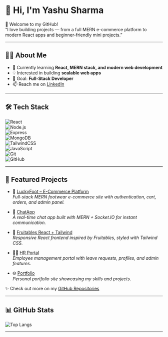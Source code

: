 # 👋 Hi, I'm Yashu Sharma   

🚀 Welcome to my GitHub!  
“I love building projects — from a full MERN e-commerce platform to modern React apps and beginner-friendly mini projects.” 

---

## 👨‍💻 About Me
- 🌱 Currently learning **React, MERN stack, and modern web development**  
- 💡 Interested in building **scalable web apps**   
- 🎯 Goal: **Full-Stack Developer**  
- 📫 Reach me on [LinkedIn](https://www.linkedin.com/in/yashu-sharma-16056b341/)  

---

## 🛠 Tech Stack
![React](https://img.shields.io/badge/React-18-blue?logo=react)  
![Node.js](https://img.shields.io/badge/Node.js-16-green?logo=node.js)  
![Express](https://img.shields.io/badge/Express.js-black?logo=express)  
![MongoDB](https://img.shields.io/badge/MongoDB-4.4-green?logo=mongodb)  
![TailwindCSS](https://img.shields.io/badge/TailwindCSS-3-blueviolet?logo=tailwindcss)  
![JavaScript](https://img.shields.io/badge/JavaScript-ES6-yellow?logo=javascript)  
![Git](https://img.shields.io/badge/Git-F05033?logo=git&logoColor=white)  
![GitHub](https://img.shields.io/badge/GitHub-181717?logo=github)  

---

## 📂 Featured Projects  

- 🛒 [LuckyFoot – E-Commerce Platform](https://github.com/Yashu658/lucky-foot-ecommerce)  
  *Full-stack MERN footwear e-commerce site with authentication, cart, orders, and admin panel.*  

- 💬 [ChatApp](https://github.com/Yashu658/ChatApp)  
  *A real-time chat app built with MERN + Socket.IO for instant communication.*  

- 🥗 [Fruitables React + Tailwind](https://github.com/Yashu658/Fruitables-React-Tailwind)  
  *Responsive React frontend inspired by Fruitables, styled with Tailwind CSS.*  

- 🧑‍💼 [HR Portal](https://github.com/Yashu658/HR-Portal)  
  *Employee management portal with leave requests, profiles, and admin features.*  

- 🌐 [Portfolio](https://github.com/Yashu658/portfolio)  
  *Personal portfolio site showcasing my skills and projects.*  

✨ Check out more on my [GitHub Repositories](https://github.com/Yashu658?tab=repositories)  

---

## 📊 GitHub Stats
![Top Langs](https://github-readme-stats.vercel.app/api/top-langs/?username=Yashu658&layout=compact&theme=radical)  

---




